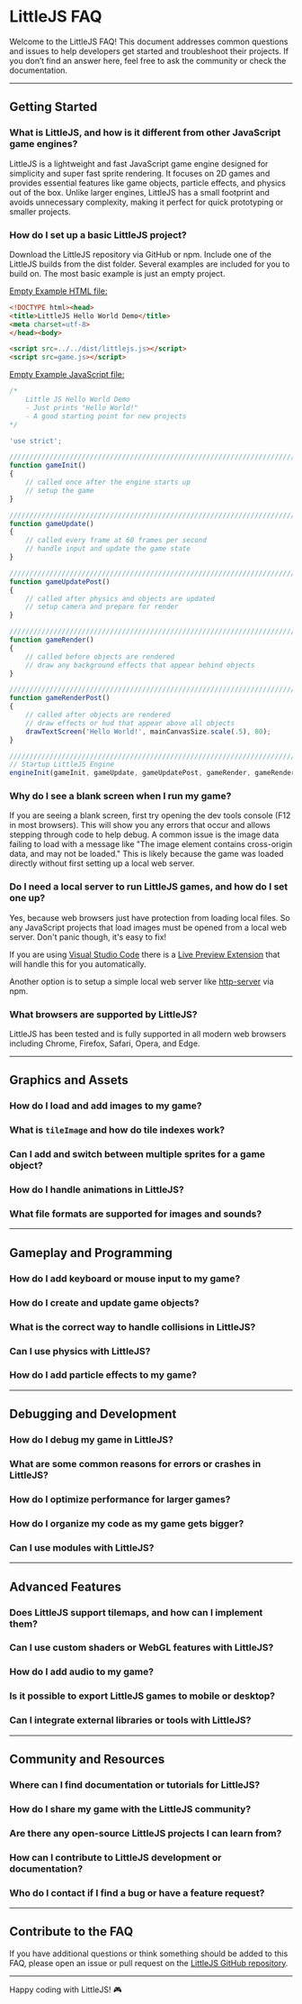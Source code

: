 # LittleJS FAQ

Welcome to the LittleJS FAQ!
This document addresses common questions and issues to help developers get started and troubleshoot their projects.
If you don’t find an answer here, feel free to ask the community or check the documentation.

---

## Getting Started
### What is LittleJS, and how is it different from other JavaScript game engines?

LittleJS is a lightweight and fast JavaScript game engine designed for simplicity and super fast sprite rendering.
It focuses on 2D games and provides essential features like game objects, particle effects, and physics out of the box.
Unlike larger engines, LittleJS has a small footprint and avoids unnecessary complexity, making it perfect for quick prototyping or smaller projects. 

### How do I set up a basic LittleJS project?

Download the LittleJS repository via GitHub or npm.
Include one of the LittleJS builds from the dist folder.
Several examples are included for you to build on.
The most basic example is just an empty project.

[Empty Example HTML file:](https://github.com/KilledByAPixel/LittleJS/blob/main/examples/empty/index.html)
```html
<!DOCTYPE html><head>
<title>LittleJS Hello World Demo</title>
<meta charset=utf-8>
</head><body>

<script src=../../dist/littlejs.js></script>
<script src=game.js></script>
```

[Empty Example JavaScript file:](https://github.com/KilledByAPixel/LittleJS/blob/main/examples/empty/game.js)
```javascript
/*
    Little JS Hello World Demo
    - Just prints "Hello World!"
    - A good starting point for new projects
*/

'use strict';

///////////////////////////////////////////////////////////////////////////////
function gameInit()
{
    // called once after the engine starts up
    // setup the game
}

///////////////////////////////////////////////////////////////////////////////
function gameUpdate()
{
    // called every frame at 60 frames per second
    // handle input and update the game state
}

///////////////////////////////////////////////////////////////////////////////
function gameUpdatePost()
{
    // called after physics and objects are updated
    // setup camera and prepare for render
}

///////////////////////////////////////////////////////////////////////////////
function gameRender()
{
    // called before objects are rendered
    // draw any background effects that appear behind objects
}

///////////////////////////////////////////////////////////////////////////////
function gameRenderPost()
{
    // called after objects are rendered
    // draw effects or hud that appear above all objects
    drawTextScreen('Hello World!', mainCanvasSize.scale(.5), 80);
}

///////////////////////////////////////////////////////////////////////////////
// Startup LittleJS Engine
engineInit(gameInit, gameUpdate, gameUpdatePost, gameRender, gameRenderPost, ['tiles.png']);
```

### Why do I see a blank screen when I run my game?

If you are seeing a blank screen, first try opening the dev tools console (F12 in most browsers).
This will show you any errors that occur and allows stepping through code to help debug.
A common issue is the image data failing to load with a message like "The image element contains cross-origin data, and may not be loaded."
This is likely because the game was loaded directly without first setting up a local web server.

### Do I need a local server to run LittleJS games, and how do I set one up?

Yes, because web browsers just have protection from loading local files.
So any JavaScript projects that load images must be opened from a local web server.
Don't panic though, it's easy to fix! 

If you are using [Visual Studio Code](https://code.visualstudio.com/) there is a [Live Preview Extension](https://marketplace.visualstudio.com/items?itemName=ms-vscode.live-server) that will handle this for you automatically.

Another option is to setup a simple local web server like [http-server](https://www.npmjs.com/package/http-server) via npm.

### What browsers are supported by LittleJS?

LittleJS has been tested and is fully supported in all modern web browsers including Chrome, Firefox, Safari, Opera, and Edge.

---

## Graphics and Assets

### How do I load and add images to my game?


### What is `tileImage` and how do tile indexes work?
### Can I add and switch between multiple sprites for a game object?
### How do I handle animations in LittleJS?
### What file formats are supported for images and sounds?

---

## Gameplay and Programming
### How do I add keyboard or mouse input to my game?
### How do I create and update game objects?
### What is the correct way to handle collisions in LittleJS?
### Can I use physics with LittleJS?
### How do I add particle effects to my game?

---

## Debugging and Development

### How do I debug my game in LittleJS?
### What are some common reasons for errors or crashes in LittleJS?
### How do I optimize performance for larger games?
### How do I organize my code as my game gets bigger?
### Can I use modules with LittleJS?

---

## Advanced Features
### Does LittleJS support tilemaps, and how can I implement them?
### Can I use custom shaders or WebGL features with LittleJS?
### How do I add audio to my game?
### Is it possible to export LittleJS games to mobile or desktop?
### Can I integrate external libraries or tools with LittleJS?

---

## Community and Resources
### Where can I find documentation or tutorials for LittleJS?
### How do I share my game with the LittleJS community?
### Are there any open-source LittleJS projects I can learn from?
### How can I contribute to LittleJS development or documentation?
### Who do I contact if I find a bug or have a feature request?

---

## Contribute to the FAQ
If you have additional questions or think something should be added to this FAQ, please open an issue or pull request on the [LittleJS GitHub repository](https://github.com/FrankForce/LittleJS).

---

Happy coding with LittleJS! 🎮
